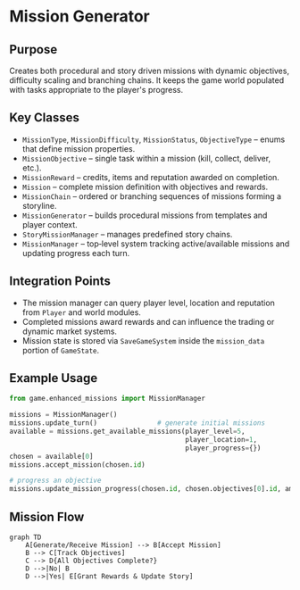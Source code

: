 # Mission Generator

## Purpose
Creates both procedural and story driven missions with dynamic objectives, difficulty scaling and branching chains.  It keeps the game world populated with tasks appropriate to the player's progress.

## Key Classes
- `MissionType`, `MissionDifficulty`, `MissionStatus`, `ObjectiveType` – enums that define mission properties.
- `MissionObjective` – single task within a mission (kill, collect, deliver, etc.).
- `MissionReward` – credits, items and reputation awarded on completion.
- `Mission` – complete mission definition with objectives and rewards.
- `MissionChain` – ordered or branching sequences of missions forming a storyline.
- `MissionGenerator` – builds procedural missions from templates and player context.
- `StoryMissionManager` – manages predefined story chains.
- `MissionManager` – top‑level system tracking active/available missions and updating progress each turn.

## Integration Points
- The mission manager can query player level, location and reputation from `Player` and world modules.
- Completed missions award rewards and can influence the trading or dynamic market systems.
- Mission state is stored via `SaveGameSystem` inside the `mission_data` portion of `GameState`.

## Example Usage
```python
from game.enhanced_missions import MissionManager

missions = MissionManager()
missions.update_turn()               # generate initial missions
available = missions.get_available_missions(player_level=5,
                                            player_location=1,
                                            player_progress={})
chosen = available[0]
missions.accept_mission(chosen.id)

# progress an objective
missions.update_mission_progress(chosen.id, chosen.objectives[0].id, amount=1)
```

## Mission Flow
```mermaid
graph TD
    A[Generate/Receive Mission] --> B[Accept Mission]
    B --> C[Track Objectives]
    C --> D{All Objectives Complete?}
    D -->|No| B
    D -->|Yes| E[Grant Rewards & Update Story]
```

